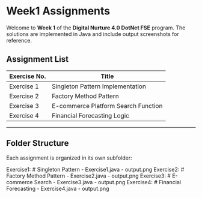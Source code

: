 # Week1 Assignments

Welcome to **Week 1** of the **Digital Nurture 4.0 DotNet FSE** program.
The solutions are implemented in Java and include output screenshots for reference.

## Assignment List

| Exercise No. | Title                                      |
|--------------|--------------------------------------------|
| Exercise 1   | Singleton Pattern Implementation           |
| Exercise 2   | Factory Method Pattern                     |
| Exercise 3   | E-commerce Platform Search Function        |
| Exercise 4   | Financial Forecasting Logic                | 
---

## Folder Structure

Each assignment is organized in its own subfolder:

Exercise1: # Singleton Pattern
    - Exercise1.java
    - output.png
Exercise2: # Factory Method Pattern
    - Exercise2.java
    - output.png
Exercise3: # E-commerce Search
    - Exercise3.java
    - output.png
Exercise4: # Financial Forecasting
    - Exercise4.java
    - output.png
